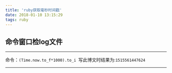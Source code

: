 ```yaml
---
title: 'ruby获取毫秒时间戳'
date: 2018-01-10 13:15:29
tags: ruby
---
```


## 命令窗口检log文件
------
命令：`(Time.now.to_f*1000).to_i `写此博文时结果为:`1515561447624`

------
